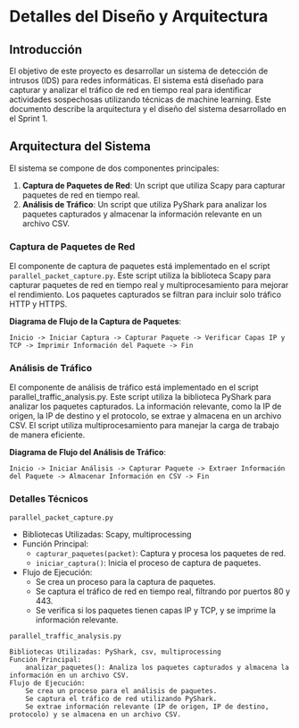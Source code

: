 # Detalles del Diseño y Arquitectura

## Introducción

El objetivo de este proyecto es desarrollar un sistema de detección de intrusos (IDS) para redes informáticas. El sistema está diseñado para capturar y analizar el tráfico de red en tiempo real para identificar actividades sospechosas utilizando técnicas de machine learning. Este documento describe la arquitectura y el diseño del sistema desarrollado en el Sprint 1.

## Arquitectura del Sistema

El sistema se compone de dos componentes principales:

1. **Captura de Paquetes de Red**: Un script que utiliza Scapy para capturar paquetes de red en tiempo real.
2. **Análisis de Tráfico**: Un script que utiliza PyShark para analizar los paquetes capturados y almacenar la información relevante en un archivo CSV.

### Captura de Paquetes de Red

El componente de captura de paquetes está implementado en el script `parallel_packet_capture.py`. Este script utiliza la biblioteca Scapy para capturar paquetes de red en tiempo real y multiprocesamiento para mejorar el rendimiento. Los paquetes capturados se filtran para incluir solo tráfico HTTP y HTTPS.

**Diagrama de Flujo de la Captura de Paquetes**:

```plaintext
Inicio -> Iniciar Captura -> Capturar Paquete -> Verificar Capas IP y TCP -> Imprimir Información del Paquete -> Fin
```
### Análisis de Tráfico

El componente de análisis de tráfico está implementado en el script parallel_traffic_analysis.py. Este script utiliza la biblioteca PyShark para analizar los paquetes capturados. La información relevante, como la IP de origen, la IP de destino y el protocolo, se extrae y almacena en un archivo CSV. El script utiliza multiprocesamiento para manejar la carga de trabajo de manera eficiente.

**Diagrama de Flujo del Análisis de Tráfico**:

```plaintext
Inicio -> Iniciar Análisis -> Capturar Paquete -> Extraer Información del Paquete -> Almacenar Información en CSV -> Fin
```
### Detalles Técnicos
`parallel_packet_capture.py`
* Bibliotecas Utilizadas: Scapy, multiprocessing
* Función Principal:
    * `capturar_paquetes(packet)`: Captura y procesa los paquetes de red.
    * `iniciar_captura()`: Inicia el proceso de captura de paquetes.
* Flujo de Ejecución:
    * Se crea un proceso para la captura de paquetes.
    * Se captura el tráfico de red en tiempo real, filtrando por puertos 80 y 443.
    * Se verifica si los paquetes tienen capas IP y TCP, y se imprime la información relevante.

`parallel_traffic_analysis.py`

    Bibliotecas Utilizadas: PyShark, csv, multiprocessing
    Función Principal:
        analizar_paquetes(): Analiza los paquetes capturados y almacena la información en un archivo CSV.
    Flujo de Ejecución:
        Se crea un proceso para el análisis de paquetes.
        Se captura el tráfico de red utilizando PyShark.
        Se extrae información relevante (IP de origen, IP de destino, protocolo) y se almacena en un archivo CSV.
